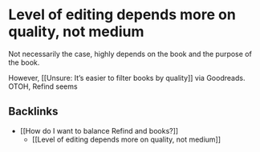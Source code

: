 # Level of editing depends more on quality, not medium
Not necessarily the case, highly depends on the book and the purpose of the book. 

However, [[Unsure: It’s easier to filter books by quality]] via Goodreads. OTOH, Refind seems

## Backlinks
* [[How do I want to balance Refind and books?]]
	* [[Level of editing depends more on quality, not medium]]

<!-- {BearID:FCD81B8F-880A-48E7-8A52-BDDB0AF21C45-5010-00000CBB416B3AF0} -->
